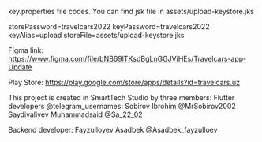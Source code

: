 key.properties file codes. You can find jsk file in assets/upload-keystore.jks

storePassword=travelcars2022
keyPassword=travelcars2022
keyAlias=upload
storeFile=assets/upload-keystore.jks

Figma link:
https://www.figma.com/file/bNB69lTKsdBgLnGGJViHEs/Travelcars-app-Update

Play Store:
https://play.google.com/store/apps/details?id=travelcars.uz

This project is created in SmartTech Studio by three members:
Flutter developers @telegram_usernames:
Sobirov Ibrohim @MrSobirov2002
Saydivaliyev Muhammadsaid @Sa_22_02

Backend developer:
Fayzulloyev Asadbek @Asadbek_fayzulloev
